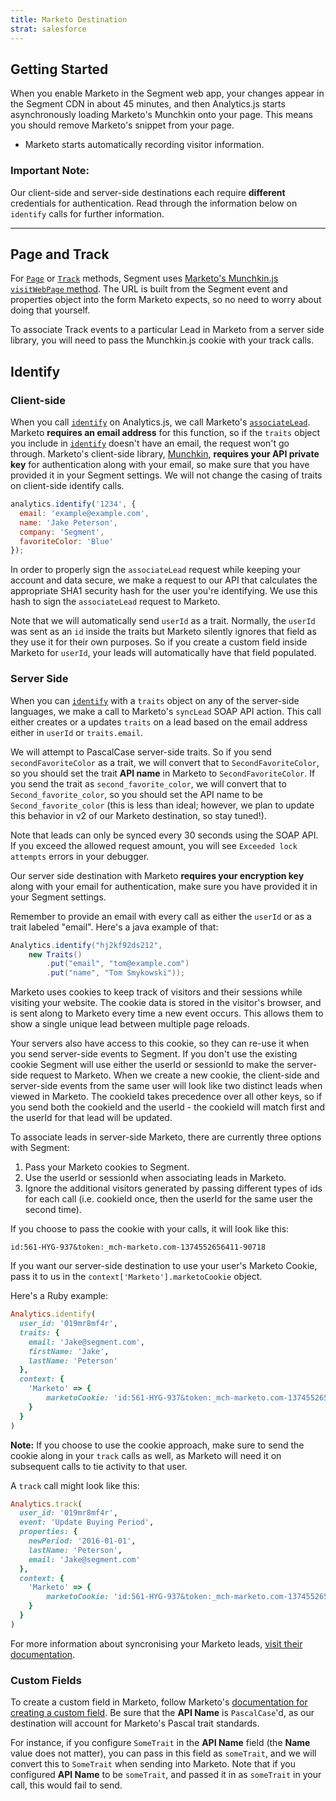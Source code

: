 ```yaml
---
title: Marketo Destination
strat: salesforce
---
```


## Getting Started

When you enable Marketo in the Segment web app, your changes appear in the Segment CDN in about 45 minutes, and then Analytics.js starts asynchronously loading Marketo's Munchkin onto your page. This means you should remove Marketo's snippet from your page.
+ Marketo starts automatically recording visitor information.

### Important Note:
Our client-side and server-side destinations each require **different** credentials for authentication. Read through the information below on `identify` calls for further information.

- - -

## Page and Track

For [`Page`](/docs/connections/spec/page/) or [`Track`](/docs/connections/spec/track/) methods, Segment uses [Marketo's Munchkin.js `visitWebPage` method](http://developers.marketo.com/javascript-api/lead-tracking/api-reference/#munchkin_visitwebpage). The URL is built from the Segment event and properties object into the form Marketo expects, so no need to worry about doing that yourself.

To associate Track events to a particular Lead in Marketo from a server side library, you will need to pass the Munchkin.js cookie with your track calls.

## Identify

### Client-side

When you call [`identify`](/docs/connections/spec/identify/) on Analytics.js, we call Marketo's [`associateLead`](http://developers.marketo.com/documentation/websites/lead-tracking-munchkin-js/). Marketo **requires an email address** for this function, so if  the `traits` object you include in [`identify`](/docs/connections/spec/identify/) doesn't have an email, the request won't go through. Marketo's client-side library, [Munchkin](http://developers.marketo.com/documentation/websites/lead-tracking-munchkin-js/), **requires your API private key** for authentication along with your email, so make sure that you have provided it in your Segment settings. We will not change the casing of traits on client-side identify calls.

```javascript
analytics.identify('1234', {
  email: 'example@example.com',
  name: 'Jake Peterson',
  company: 'Segment',
  favoriteColor: 'Blue'
});
```

In order to properly sign the `associateLead` request while keeping your account and data secure, we make a request to our API that calculates the appropriate SHA1 security hash for the user you're identifying. We use this hash to sign the `associateLead` request to Marketo.

Note that we will automatically send `userId` as a trait. Normally, the `userId` was sent as an `id` inside the traits but Marketo silently ignores that field as they use it for their own purposes. So if you create a custom field inside Marketo for `userId`, your leads will automatically have that field populated.

### Server Side

When you can [`identify`](/docs/connections/spec/identify/) with a `traits` object on any of the server-side languages, we make a call to Marketo's `syncLead` SOAP API action. This call either creates or a updates `traits` on a lead based on the email address either in `userId` or `traits.email`.

We will attempt to PascalCase server-side traits. So if you send `secondFavoriteColor` as a trait, we will convert that to `SecondFavoriteColor`, so you should set the trait **API name** in Marketo to `SecondFavoriteColor`. If you send the trait as `second_favorite_color`, we will convert that to `Second_favorite_color`, so you should set the API name to be `Second_favorite_color` (this is less than ideal; however, we plan to update this behavior in v2 of our Marketo destination, so stay tuned!).

Note that leads can only be synced every 30 seconds using the SOAP API. If you exceed the allowed request amount, you will see `Exceeded lock attempts` errors in your debugger.

Our server side destination with Marketo **requires your encryption key** along with your email for authentication, make sure you have provided it in your Segment settings.

Remember to provide an email with every call as either the `userId` or as a trait labeled "email". Here's a java example of that:

```java
Analytics.identify("hj2kf92ds212",
    new Traits()
        .put("email", "tom@example.com")
        .put("name", "Tom Smykowski"));
```

Marketo uses cookies to keep track of visitors and their sessions while visiting your website. The cookie data is stored in the visitor's browser, and is sent along to Marketo every time a new event occurs. This allows them to show a single unique lead between multiple page reloads.

Your servers also have access to this cookie, so they can re-use it when you send server-side events to Segment. If you don't use the existing cookie Segment will use either the userId or sessionId to make the server-side request to Marketo. When we create a new cookie, the client-side and server-side events from the same user will look like two distinct leads when viewed in Marketo. The cookieId takes precedence over all other keys, so if you send both the cookieId and the userId - the cookieId will match first and the userId for that lead will be updated.

To associate leads in server-side Marketo, there are currently three options with Segment:

1. Pass your Marketo cookies to Segment.
2. Use the userId or sessionId when associating leads in Marketo.
3. Ignore the additional visitors generated by passing different types of ids for each call (i.e. cookieId once, then the userId for the same user the second time).

If you choose to pass the cookie with your calls, it will look like this:

```
id:561-HYG-937&token:_mch-marketo.com-1374552656411-90718
```

If you want our server-side destination to use your user's Marketo Cookie, pass it to us in the `context['Marketo'].marketoCookie` object.

Here's a Ruby example:

```ruby
Analytics.identify(
  user_id: '019mr8mf4r',
  traits: {
    email: 'Jake@segment.com',
    firstName: 'Jake',
    lastName: 'Peterson'
  },
  context: {
    'Marketo' => {
        marketoCookie: 'id:561-HYG-937&token:_mch-marketo.com-1374552656411-90718'
    }
  }
)
```

**Note:** If you choose to use the cookie approach, make sure to send the cookie along in your `track` calls as well, as Marketo will need it on subsequent calls to tie activity to that user.

A `track` call might look like this:

```ruby
Analytics.track(
  user_id: '019mr8mf4r',
  event: 'Update Buying Period',
  properties: {
    newPeriod: '2016-01-01',
    lastName: 'Peterson',
    email: 'Jake@segment.com'
  },
  context: {
    'Marketo' => {
        marketoCookie: 'id:561-HYG-937&token:_mch-marketo.com-1374552656411-90718'
    }
  }
)
```

For more information about syncronising your Marketo leads, [visit their documentation](http://developers.marketo.com/documentation/soap/synclead/).

### Custom Fields

To create a custom field in Marketo, follow Marketo's [documentation for creating a custom field](http://docs.marketo.com/display/public/DOCS/Create+a+Custom+Field+in+Marketo). Be sure that the **API Name** is `PascalCase`'d, as our destination will account for Marketo's Pascal trait standards.

For instance, if you configure `SomeTrait` in the **API Name** field (the **Name** value does not matter), you can pass in this field as `someTrait`, and we will convert this to `SomeTrait` when sending into Marketo. Note that if you configured **API Name** to be `someTrait`, and passed it in as `someTrait` in your call, this would fail to send.
